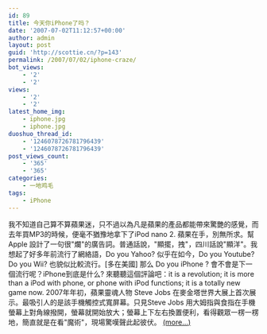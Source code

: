 ```yaml
---
id: 89
title: 今天你iPhone了吗？
date: '2007-07-02T11:12:57+00:00'
author: admin
layout: post
guid: 'http://scottie.cn/?p=143'
permalink: /2007/07/02/iphone-craze/
bot_views:
    - '2'
    - '2'
views:
    - '2'
    - '2'
latest_home_img:
    - iphone.jpg
    - iphone.jpg
duoshuo_thread_id:
    - '1246078726781796439'
    - '1246078726781796439'
post_views_count:
    - '365'
    - '365'
categories:
    - 一地鸡毛
tags:
    - iPhone
---
```


我不知道自己算不算蘋果迷，只不過以為凡是蘋果的產品都能帶來驚艷的感覺，而去年買MP3的時候，便毫不猶豫地拿下了iPod nano 2. 蘋果在手，別無所求。幫 Apple 設計了一句很"爛"的廣告詞。普通話說，"顯擺，拽"，四川話說"顯洋"。我想起了好多年前流行了網絡語，Do you Yahoo? 似乎在如今，Do you Youtube? Do you Wii? 也貌似比較流行。\[多在美國\] 那么 Do you iPhone ? 會不會是下一個流行呢？iPhone到底是什么? 來聽聽這個評論吧：it is a revolution; it is more than a iPod with phone, or phone with iPod functions; it is a totally new game now. 2007年年初，蘋果靈魂人物 Steve Jobs 在麥金塔世界大展上首次展示。最吸引人的是該手機觸控式寬屏幕。只見Steve Jobs 用大姆指與食指在手機螢幕上對角線撥開，螢幕就開始放大；螢幕上下左右換置便利，看得觀眾一楞一楞地，簡直就是在看"魔術"，現場驚嘆聲此起彼伏。 [<span aria-label="Continue reading 今天你iPhone了吗？">(more…)</span>](http://farbank.net/2007/07/02/iphone-craze/#more-89)